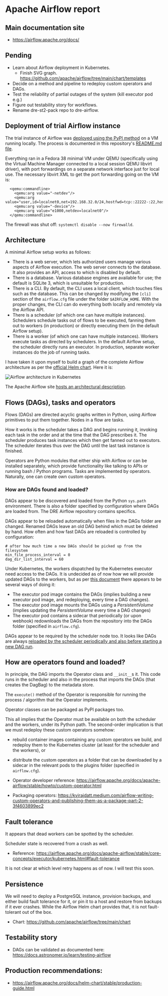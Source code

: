 # Apache Airflow report

## Main documentation site

* https://airflow.apache.org/docs/

## Pending

* Learn about Airflow deployment in Kubernetes.
  * Finish SVG graph. https://github.com/apache/airflow/tree/main/chart/templates
* Decide on a method and pipeline to redeploy custom operators and DAGs.
* Test the reliability of partial outages of the system (kill executor pod e.g.)
* Figure out testability story for workflows.
* Rename dre-st2-pack repo to dre-airflow. 

## Deployment of trial Airflow instance

The trial instance of Airflow was [deployed using the PyPI method](https://airflow.apache.org/docs/apache-airflow/stable/installation/index.html#using-pypi) on a VM running locally.  The process is documented in this repository's [README.md file](../../README.md).

Everything ran in a Fedora 38 minimal VM under QEMU (specifically using the Virtual
Machine Manager connected to a local session QEMU libvirt  driver), with port
forwardings on a separate network interface just for local use.  The necessary
libvirt XML to get the port forwarding going on the VM is:

```
  <qemu:commandline>
    <qemu:arg value="-netdev"/>
    <qemu:arg value="user,id=localnet0,net=192.168.32.0/24,hostfwd=tcp::22222-:22,hostfwd=tcp::8080-:8080"/>
    <qemu:arg value="-device"/>
    <qemu:arg value="e1000,netdev=localnet0"/>
  </qemu:commandline>
```

The firewall was shut off: `systemctl disable --now firewalld`.

## Architecture

A minimal Airflow setup works as follows:

* There is a web server, which lets authorized users manage various aspects
  of Airflow execution.  The web server connects to the database.  It also
  provides an API, access to which is disabled by default.
* There is a database.  Various database engines are available for use;
  the default is SQLite 3, which is unsuitable for production.
* There is a CLI.  By default, the CLI uses a local client, which touches
  files such as the database.  This can be changed by modifying the `[cli]`
  section of the `airflow.cfg` file under the folder `$AIRFLOW_HOME`.
  With the proper changes, the CLI can do everything both locally and
  remotely via the Airflow API.
* There is a scheduler (of which one can have multiple instances).  Schedulers
  schedule tasks out of flows to be executed, fanning them out to workers
  (in production) or directly executing them (in the default Airflow setup).
* There is a worker (of which one can have multiple instances).  Workers
  execute tasks as directed by schedulers.  In the default Airflow setup,
  the scheduler directly runs an executor.  In production, separate worker
  instances do the job of running tasks.

I have taken it upon myself to build a graph of the complete Airflow
architecture as per the [official Helm chart](https://github.com/apache/airflow/tree/main/chart).
Here it is:

![Airflow architecture in Kubernetes](airflow-architecture-in-kubernetes.svg)

The Apache Airflow site [hosts an architectural description](https://airflow.apache.org/docs/apache-airflow/stable/core-concepts/overview.html).

## Flows (DAGs), tasks and operators

Flows (DAGs) are directed acyclic graphs written in Python, using Airflow primitives
to put them together.  Nodes in a flow are tasks.

How it works is the scheduler takes a DAG and begins running it, invoking each
task in the order and at the time that the DAG prescribes it.  The scheduler
produces task instances which then get fanned out to executors.  The scheduler
iterates thus over the DAG until the last task instance is finished.

Operators are Python modules that either ship with Airflow or can be installed
separately, which provide functionality like talking to APIs or running
bash / Python programs.  Tasks are implemented by operators. Naturally, one
can create own custom operators.

### How are DAGs found and loaded?

DAGs appear to be discovered and loaded from the Python `sys.path` environment.
There is also a folder specified by configuration where DAGs are loaded from.
The DRE Airflow repository contains specifics.

DAGs appear to be reloaded automatically when files in the DAGs folder are
changed.  Renamed DAGs leave an old DAG behind which must be deleted by hand.
How often and how fast DAGs are reloaded is controlled by configuration:

```
# after how much time a new DAGs should be picked up from the filesystem
min_file_process_interval = 0
dag_dir_list_interval = 60
```

Under Kubernetes, the workers dispatched by the Kubernetes executor need
access to the DAGs.  It is undecided as of now how we will provide updated
DAGs to the workers, but as per [this document](https://airflow.apache.org/docs/apache-airflow/stable/core-concepts/executor/kubernetes.html)
there appears to be several ways of doing it:

* The executor pod image contains the DAGs (implies building a new executor
  pod image, and redeploying, every time a DAG changes).
* The executor pod image mounts the DAGs using a *PersistentVolume*
  (implies updating the *PersistentVolume* every time a DAG changes)
* The executor pod contains a sidecar that periodically (or upon webhook)
  redownloads the DAGs from the repository into the DAGs folder
  (specified in `airflow.cfg`).

DAGs appear to be required by the scheduler node too.  It looks like DAGs
are always [reloaded by the scheduler periodically and also before starting
a new DAG run](https://stackoverflow.com/questions/46418236/can-airflow-load-dags-file-without-restart-scheduler).

## How are operators found and loaded?

In principle, the DAG imports the Operator class and `__init__`s it.
This code runs in the scheduler and also in the process that imports
the DAGs (that creates the DagBag) to the metadata store.

The `execute()` method of the Operator is responsible for running
the process / algorithm that the Operator implements.

Operator classes can be packaged as PyPI packages too.

This all implies that the Operator must be available on both the
scheduler and the workers, under its Python path.  The second-order
implication is that we must redeploy these custom operators somehow:

* rebuild container images containing any custom operators we build,
  and redeploy them to the Kubernetes cluster (at least for the
  scheduler and the workers), or
* distribute the custom operators as a folder that can be downloaded
  by a sidecar in the relevant pods to the plugins folder (specified
  in `airflow.cfg`).

* Operator developer reference: https://airflow.apache.org/docs/apache-airflow/stable/howto/custom-operator.html
* Packaging operators: https://kvirajdatt.medium.com/airflow-writing-custom-operators-and-publishing-them-as-a-package-part-2-3f4603899ec2

## Fault tolerance

It appears that dead workers can be spotted by the scheduler.

Scheduler state is recovered from a crash as well.

* Reference: https://airflow.apache.org/docs/apache-airflow/stable/core-concepts/executor/kubernetes.html#fault-tolerance

It is not clear at which level retry happens as of now.  I will test this
soon.

## Persistence

We will need to deploy a PostgreSQL instance, provision backups, and either
build fault tolerance for it, or pin it to a host and restore from backups
if it ever crashes.  While the Airflow Helm chart provides that, it is not
fault-tolerant out of the box.

* Chart: https://github.com/apache/airflow/tree/main/chart

## Testability story

* DAGs can be validated as documented here: https://docs.astronomer.io/learn/testing-airflow

## Production recommendations:

* https://airflow.apache.org/docs/helm-chart/stable/production-guide.html
